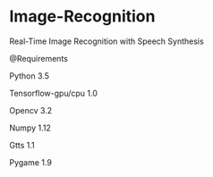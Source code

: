 # Image-Recognition
Real-Time Image Recognition with Speech Synthesis

@Requirements

Python 3.5

Tensorflow-gpu/cpu 1.0

Opencv 3.2

Numpy 1.12

Gtts 1.1

Pygame 1.9
